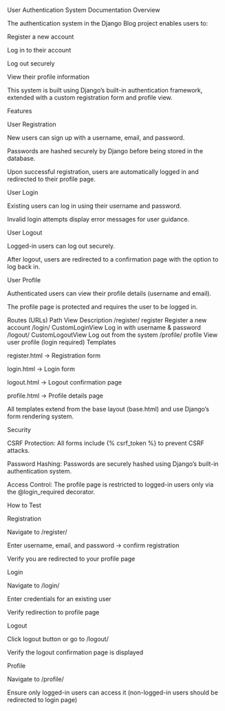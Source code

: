 User Authentication System Documentation
Overview

The authentication system in the Django Blog project enables users to:

Register a new account

Log in to their account

Log out securely

View their profile information

This system is built using Django’s built-in authentication framework, extended with a custom registration form and profile view.

Features

User Registration

New users can sign up with a username, email, and password.

Passwords are hashed securely by Django before being stored in the database.

Upon successful registration, users are automatically logged in and redirected to their profile page.

User Login

Existing users can log in using their username and password.

Invalid login attempts display error messages for user guidance.

User Logout

Logged-in users can log out securely.

After logout, users are redirected to a confirmation page with the option to log back in.

User Profile

Authenticated users can view their profile details (username and email).

The profile page is protected and requires the user to be logged in.

Routes (URLs)
Path	View	Description
/register/	register	Register a new account
/login/	CustomLoginView	Log in with username & password
/logout/	CustomLogoutView	Log out from the system
/profile/	profile	View user profile (login required)
Templates

register.html → Registration form

login.html → Login form

logout.html → Logout confirmation page

profile.html → Profile details page

All templates extend from the base layout (base.html) and use Django’s form rendering system.

Security

CSRF Protection: All forms include {% csrf_token %} to prevent CSRF attacks.

Password Hashing: Passwords are securely hashed using Django’s built-in authentication system.

Access Control: The profile page is restricted to logged-in users only via the @login_required decorator.

How to Test

Registration

Navigate to /register/

Enter username, email, and password → confirm registration

Verify you are redirected to your profile page

Login

Navigate to /login/

Enter credentials for an existing user

Verify redirection to profile page

Logout

Click logout button or go to /logout/

Verify the logout confirmation page is displayed

Profile

Navigate to /profile/

Ensure only logged-in users can access it (non-logged-in users should be redirected to login page)